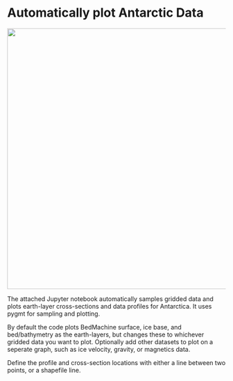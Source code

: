 # Automatically plot Antarctic Data

<p align="center">
    <img src="https://github.com/mdtanker/antarctic_cross_sections/blob/main/cover_fig.png" width="600">
</p> 

The attached Jupyter notebook automatically samples gridded data and plots earth-layer cross-sections and data profiles for Antarctica. It uses pygmt for sampling and plotting. 

By default the code plots BedMachine surface, ice base, and bed/bathymetry as the earth-layers, but changes these to whichever gridded data you want to plot.
Optionally add other datasets to plot on a seperate graph, such as ice velocity, gravity, or magnetics data. 

Define the profile and cross-section locations with either a line between two points, or a shapefile line.
